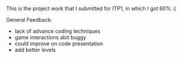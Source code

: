This is the project work that I submitted for ITP1, in which I got 60% :(  

General Feedback:  
  - lack of advance coding techniques
  - game interactions abit buggy
  - could improve on code presentation
  - add better levels
